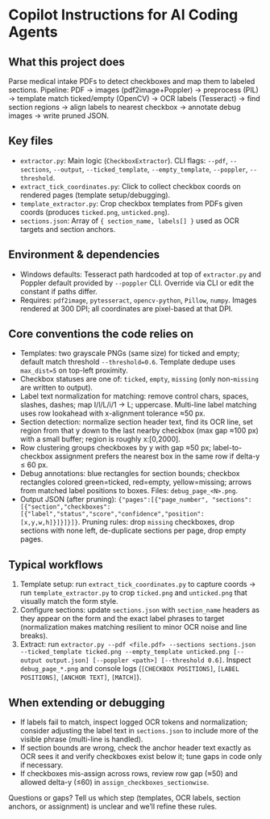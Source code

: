 # Copilot Instructions for AI Coding Agents

## What this project does
Parse medical intake PDFs to detect checkboxes and map them to labeled sections. Pipeline: PDF -> images (pdf2image+Poppler) -> preprocess (PIL) -> template match ticked/empty (OpenCV) -> OCR labels (Tesseract) -> find section regions -> align labels to nearest checkbox -> annotate debug images -> write pruned JSON.

## Key files
- `extractor.py`: Main logic (`CheckboxExtractor`). CLI flags: `--pdf`, `--sections`, `--output`, `--ticked_template`, `--empty_template`, `--poppler`, `--threshold`.
- `extract_tick_coordinates.py`: Click to collect checkbox coords on rendered pages (template setup/debugging).
- `template_extractor.py`: Crop checkbox templates from PDFs given coords (produces `ticked.png`, `unticked.png`).
- `sections.json`: Array of `{ section_name, labels[] }` used as OCR targets and section anchors.

## Environment & dependencies
- Windows defaults: Tesseract path hardcoded at top of `extractor.py` and Poppler default provided by `--poppler` CLI. Override via CLI or edit the constant if paths differ.
- Requires: `pdf2image`, `pytesseract`, `opencv-python`, `Pillow`, `numpy`. Images rendered at 300 DPI; all coordinates are pixel-based at that DPI.

## Core conventions the code relies on
- Templates: two grayscale PNGs (same size) for ticked and empty; default match threshold `--threshold=0.6`. Template dedupe uses `max_dist=5` on top-left proximity.
- Checkbox statuses are one of: `ticked`, `empty`, `missing` (only non-`missing` are written to output).
- Label text normalization for matching: remove control chars, spaces, slashes, dashes; map I/l/L/i/1 -> L; uppercase. Multi-line label matching uses row lookahead with x-alignment tolerance ≈50 px.
- Section detection: normalize section header text, find its OCR line, set region from that y down to the last nearby checkbox (max gap ≈100 px) with a small buffer; region is roughly x:[0,2000].
- Row clustering groups checkboxes by y with gap ≈50 px; label-to-checkbox assignment prefers the nearest box in the same row if delta-y ≤ 60 px.
- Debug annotations: blue rectangles for section bounds; checkbox rectangles colored green=ticked, red=empty, yellow=missing; arrows from matched label positions to boxes. Files: `debug_page_<N>.png`.
- Output JSON (after pruning): `{"pages":[{"page_number", "sections":[{"section","checkboxes":[{"label","status","score","confidence","position":[x,y,w,h]}]}]}]}`. Pruning rules: drop `missing` checkboxes, drop sections with none left, de-duplicate sections per page, drop empty pages.

## Typical workflows
1) Template setup: run `extract_tick_coordinates.py` to capture coords -> run `template_extractor.py` to crop `ticked.png` and `unticked.png` that visually match the form style.
2) Configure sections: update `sections.json` with `section_name` headers as they appear on the form and the exact label phrases to target (normalization makes matching resilient to minor OCR noise and line breaks).
3) Extract: run `extractor.py --pdf <file.pdf> --sections sections.json --ticked_template ticked.png --empty_template unticked.png [--output output.json] [--poppler <path>] [--threshold 0.6]`. Inspect `debug_page_*.png` and console logs (`[CHECKBOX POSITIONS]`, `[LABEL POSITIONS]`, `[ANCHOR TEXT]`, `[MATCH]`).

## When extending or debugging
- If labels fail to match, inspect logged OCR tokens and normalization; consider adjusting the label text in `sections.json` to include more of the visible phrase (multi-line is handled).
- If section bounds are wrong, check the anchor header text exactly as OCR sees it and verify checkboxes exist below it; tune gaps in code only if necessary.
- If checkboxes mis-assign across rows, review row gap (≈50) and allowed delta-y (≤60) in `assign_checkboxes_sectionwise`.

Questions or gaps? Tell us which step (templates, OCR labels, section anchors, or assignment) is unclear and we’ll refine these rules.